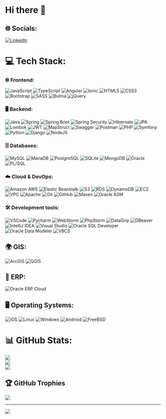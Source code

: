 # Hi there 👋

<!--
**sgero/sgero** is a ✨ _special_ ✨ repository because its `README.md` (this file) appears on your GitHub profile.

Here are some ideas to get you started:

- 🔭 I’m currently working on ...
- 🌱 I’m currently learning ...
- 👯 I’m looking to collaborate on ...
- 🤔 I’m looking for help with ...
- 💬 Ask me about ...
- 📫 How to reach me: ...
- 😄 Pronouns: ...
- ⚡ Fun fact: ...
-->

## 🌐 Socials:
[![LinkedIn](https://img.shields.io/badge/LinkedIn-%230077B5.svg?logo=linkedin&logoColor=white)](https://www.linkedin.com/in/sebasgarciag/)




# 💻 Tech Stack:

### 🌐 Frontend:
![JavaScript](https://img.shields.io/badge/javascript-%23323330.svg?style=for-the-badge&logo=javascript&logoColor=%23F7DF1E)
![TypeScript](https://img.shields.io/badge/typescript-%23007ACC.svg?style=for-the-badge&logo=typescript&logoColor=white)
![Angular](https://img.shields.io/badge/angular-%23DD0031.svg?style=for-the-badge&logo=angular&logoColor=white)
![Ionic](https://img.shields.io/badge/Ionic-%234388FC.svg?style=for-the-badge&logo=ionic&logoColor=white)
![HTML5](https://img.shields.io/badge/html5-%23E34F26.svg?style=for-the-badge&logo=html5&logoColor=white)
![CSS3](https://img.shields.io/badge/css3-%231572B6.svg?style=for-the-badge&logo=css3&logoColor=white)
![Bootstrap](https://img.shields.io/badge/bootstrap-%238511FA.svg?style=for-the-badge&logo=bootstrap&logoColor=white)
![SASS](https://img.shields.io/badge/SASS-hotpink.svg?style=for-the-badge&logo=SASS&logoColor=white)
![Bulma](https://img.shields.io/badge/Bulma-00D1B2?style=for-the-badge&logo=bulma&logoColor=white)
![jQuery](https://img.shields.io/badge/jquery-%230769AD.svg?style=for-the-badge&logo=jquery&logoColor=white)

### 🖥 Backend:
![Java](https://img.shields.io/badge/java-%23ED8B00.svg?style=for-the-badge&logo=openjdk&logoColor=white)
![Spring](https://img.shields.io/badge/spring-%236DB33F.svg?style=for-the-badge&logo=spring&logoColor=white)
![Spring Boot](https://img.shields.io/badge/springboot-%236DB33F.svg?style=for-the-badge&logo=spring-boot&logoColor=white)
![Spring Security](https://img.shields.io/badge/Spring%20Security-%236DB33F.svg?style=for-the-badge&logo=spring&logoColor=white)
![Hibernate](https://img.shields.io/badge/hibernate-%231B72BE.svg?style=for-the-badge&logo=hibernate&logoColor=white)
![JPA](https://img.shields.io/badge/JPA-%23F4D03F.svg?style=for-the-badge&logo=hibernate&logoColor=white)
![Lombok](https://img.shields.io/badge/Lombok-%234E9CAF.svg?style=for-the-badge&logo=lombok&logoColor=white)
![JWT](https://img.shields.io/badge/JWT-%23419EFC.svg?style=for-the-badge&logo=json-web-tokens&logoColor=white)
![MapStruct](https://img.shields.io/badge/MapStruct-%23691D8C.svg?style=for-the-badge&logo=mapstruct&logoColor=white)
![Swagger](https://img.shields.io/badge/Swagger-%2385EA2D.svg?style=for-the-badge&logo=swagger&logoColor=white)
![Postman](https://img.shields.io/badge/Postman-%23FF6C37.svg?style=for-the-badge&logo=postman&logoColor=white)
![PHP](https://img.shields.io/badge/php-%23777BB4.svg?style=for-the-badge&logo=php&logoColor=white)
![Symfony](https://img.shields.io/badge/symfony-%23000000.svg?style=for-the-badge&logo=symfony&logoColor=white)
![Python](https://img.shields.io/badge/python-%233776AB.svg?style=for-the-badge&logo=python&logoColor=white)
![Django](https://img.shields.io/badge/django-%23092E20.svg?style=for-the-badge&logo=django&logoColor=white)
![NodeJS](https://img.shields.io/badge/node.js-6DA55F?style=for-the-badge&logo=node.js&logoColor=white)

### 🗄 Databases:
![MySQL](https://img.shields.io/badge/mysql-%2300000f.svg?style=for-the-badge&logo=mysql&logoColor=white)
![MariaDB](https://img.shields.io/badge/mariadb-%23007599.svg?style=for-the-badge&logo=mariadb&logoColor=white)
![PostgreSQL](https://img.shields.io/badge/postgresql-%23336791.svg?style=for-the-badge&logo=postgresql&logoColor=white)
![SQLite](https://img.shields.io/badge/sqlite-%23007494.svg?style=for-the-badge&logo=sqlite&logoColor=white)
![MongoDB](https://img.shields.io/badge/mongodb-%2347A248.svg?style=for-the-badge&logo=mongodb&logoColor=white)
![Oracle](https://img.shields.io/badge/oracle-%23F00000.svg?style=for-the-badge&logo=oracle&logoColor=white)
![PL/SQL](https://img.shields.io/badge/pl--sql-%23F00000.svg?style=for-the-badge&logo=oracle&logoColor=white)

### ☁️ Cloud & DevOps:
![Amazon AWS](https://img.shields.io/badge/Amazon%20AWS-%23FF9900.svg?style=for-the-badge&logo=amazon-aws&logoColor=white)
![Elastic Beanstalk](https://img.shields.io/badge/Elastic%20Beanstalk-%23FF9900.svg?style=for-the-badge&logo=amazon-aws&logoColor=white)
![S3](https://img.shields.io/badge/Amazon%20S3-%23FF9900.svg?style=for-the-badge&logo=amazon-s3&logoColor=white)
![RDS](https://img.shields.io/badge/Amazon%20RDS-%23FF9900.svg?style=for-the-badge&logo=amazon-aws&logoColor=white)
![DynamoDB](https://img.shields.io/badge/Amazon%20DynamoDB-%234B5C49.svg?style=for-the-badge&logo=amazon-dynamodb&logoColor=white)
![EC2](https://img.shields.io/badge/Amazon%20EC2-%23FF9900.svg?style=for-the-badge&logo=amazon-ec2&logoColor=white)
![VPC](https://img.shields.io/badge/Amazon%20VPC-%23FF9900.svg?style=for-the-badge&logo=amazon-aws&logoColor=white)
![Apache](https://img.shields.io/badge/apache-%23D42029.svg?style=for-the-badge&logo=apache&logoColor=white)
![Git](https://img.shields.io/badge/Git-fc6d26?style=for-the-badge&logo=git&logoColor=white)
![GitHub](https://img.shields.io/badge/GitHub-%23181717.svg?style=for-the-badge&logo=github&logoColor=white)
![Maven](https://img.shields.io/badge/Apache%20Maven-C71A36?style=for-the-badge&logo=Apache%20Maven&logoColor=white)
![Oracle ASM](https://img.shields.io/badge/Oracle%20ASM-%23F00000.svg?style=for-the-badge&logo=oracle&logoColor=white)

### 🛠 Development tools:
![VSCode](https://img.shields.io/badge/VSCode-%23007ACC.svg?style=for-the-badge&logo=visual-studio-code&logoColor=white)
![Pycharm](https://img.shields.io/badge/PyCharm-%23009639.svg?style=for-the-badge&logo=pycharm&logoColor=white)
![WebStorm](https://img.shields.io/badge/WebStorm-%230073AC.svg?style=for-the-badge&logo=webstorm&logoColor=white)
![PhpStorm](https://img.shields.io/badge/PhpStorm-%238D6FD7.svg?style=for-the-badge&logo=phpstorm&logoColor=white)
![DataGrip](https://img.shields.io/badge/DataGrip-%23006C80.svg?style=for-the-badge&logo=datagrip&logoColor=white)
![DBeaver](https://img.shields.io/badge/DBeaver-%23007ACC.svg?style=for-the-badge&logo=dbeaver&logoColor=white)
![IntelliJ IDEA](https://img.shields.io/badge/IntelliJ%20IDEA-%23000000.svg?style=for-the-badge&logo=intellij-idea&logoColor=white)
![Visual Studio](https://img.shields.io/badge/Visual%20Studio-%235C2D91.svg?style=for-the-badge&logo=visual-studio&logoColor=white)
![Oracle SQL Developer](https://img.shields.io/badge/Oracle%20SQL%20Developer-%23F00000.svg?style=for-the-badge&logo=oracle&logoColor=white)
![Oracle Data Modeler](https://img.shields.io/badge/Oracle%20Data%20Modeler-%23F00000.svg?style=for-the-badge&logo=oracle&logoColor=white)
![VBCS](https://img.shields.io/badge/VBCS-%230078D4.svg?style=for-the-badge&logo=oracle&logoColor=white)

## 🌍 GIS:
![ArcGIS](https://img.shields.io/badge/ArcGIS-%2334A853.svg?style=for-the-badge&logo=arcgis&logoColor=white)
![QGIS](https://img.shields.io/badge/QGIS-%23008484.svg?style=for-the-badge&logo=qgis&logoColor=white)

## 💼 ERP:
![Oracle ERP Cloud](https://img.shields.io/badge/Oracle%20ERP%20Cloud-%23F00000.svg?style=for-the-badge&logo=oracle&logoColor=white)

## 🖥 Operating Systems:
![iOS](https://img.shields.io/badge/iOS-000000?style=for-the-badge&logo=ios&logoColor=white)
![Linux](https://img.shields.io/badge/Linux-FCC624?style=for-the-badge&logo=linux&logoColor=black)
![Windows](https://img.shields.io/badge/Windows-0078D6?style=for-the-badge&logo=windows&logoColor=white)
![Android](https://img.shields.io/badge/Android-3DDC84?style=for-the-badge&logo=android&logoColor=white)
![FreeBSD](https://img.shields.io/badge/FreeBSD-AB2B28?style=for-the-badge&logo=freebsd&logoColor=white)




# 📊 GitHub Stats:
![](https://github-readme-stats.vercel.app/api?username=sgero&theme=dark&hide_border=false&include_all_commits=true&count_private=true)<br/>
![](https://github-readme-streak-stats.herokuapp.com/?user=sgero&theme=dark&hide_border=false)<br/>
![](https://github-readme-stats.vercel.app/api/top-langs/?username=sgero&theme=dark&hide_border=false&include_all_commits=true&count_private=true&layout=compact)

## 🏆 GitHub Trophies
![](https://github-profile-trophy.vercel.app/?username=sgero&theme=radical&no-frame=false&no-bg=false&margin-w=4)

---
[![](https://visitcount.itsvg.in/api?id=sgero&icon=0&color=0)](https://visitcount.itsvg.in)

<!-- Proudly created with GPRM ( https://gprm.itsvg.in ) -->
